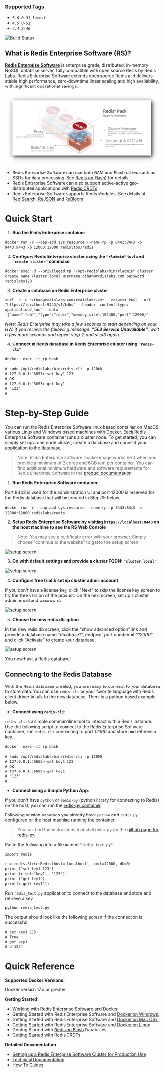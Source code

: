 ### Supported Tags
* _`5.0.0-31`_, _`latest`_
* _`4.5.0-51`_, 
* _`4.4.2-46`_

[![Build Status](https://travis-ci.org/RedisLabs/DockerHub.svg?branch=master)](https://travis-ci.org/RedisLabs/DockerHub)

## What is Redis Enterprise Software (RS)? ##
[**Redis Enterprise Software**](https://redislabs.com/redis-enterprise/software//) is enterprise grade, distributed, in-memory NoSQL database server, fully compatible with open source Redis by Redis Labs. Redis Enterprise Software extends open source Redis and delivers stable high performance, zero-downtime linear scaling and high availability, with significant operational savings.

![RS Architecture](https://raw.githubusercontent.com/RedisLabs/DockerHub/master/pictures/general/redis_arch.jpeg)

* Redis Enterprise Software can use both RAM and Flash drives such as SSDs for data processing. See [Redis on Flash](https://redislabs.com/products/redis-pack/flash-memory/)) for details. 
* Redis Enterprise Software can also support active-active geo-distributed applications with [Redis CRDTs](https://redislabs.com/redis-enterprise-documentation/concepts-architecture/intercluster-replication/)
* Redis Enterprise Software supports Redis Modules. See details at [RediSearch](https://redislabs.com/redis-enterprise-documentation/getting-started/creating-database/redisearch/), [ReJSON](https://redislabs.com/redis-enterprise-documentation/getting-started/creating-database/rejson-quick-start/) and [ReBloom](https://redislabs.com/redis-enterprise-documentation/getting-started/creating-database/rebloom/)


# Quick Start

1. __Run the Redis Enterprise container__

```
docker run -d --cap-add sys_resource --name rp -p 8443:8443 -p 9443:9443 -p 12000:12000 redislabs/redis
```

2. __Configure Redis Enterprise cluster using the ```"rladmin"``` tool and ```"create cluster"``` command__

```
docker exec -d --privileged rp "/opt/redislabs/bin/rladmin" cluster create name cluster.local username cihan@redislabs.com password redislabs123
```

3. __Create a database on Redis Enterprise cluster__

```
curl -k -u "cihan@redislabs.com:redislabs123" --request POST --url "https://localhost:9443/v1/bdbs" --header 'content-type: application/json' --data '{"name":"db1","type":"redis","memory_size":102400,"port":12000}'
```

_Note: Redis Enterprise may take a few seconds to start depending on your HW. if you receive the following message: **"503 Service Unavailable"**, wait a few more seconds and repeat step-2 and step3 again._

4. __Connect to Redis database in Redis Enterprise cluster using `"redis-cli"`__

```
docker  exec -it rp bash

# sudo /opt/redislabs/bin/redis-cli -p 12000
# 127.0.0.1:16653> set key1 123
# OK
# 127.0.0.1:16653> get key1
# "123"
#
```

# Step-by-Step Guide

You can run the Redis Enterprise Software linux based container on MacOS, various Linux and Windows based machines with Docker. Each Redis Enterprise Software container runs a cluster node. To get started, you can simply set up a one node cluster, create a database and connect your application to the database.


> Note: Redis Enterprise Software Docker image works best when you provide a minimum of 2 cores and 6GB ram per container. You can find additional minimum hardware and software requirements for Redis Enterprise Software in the [product documentation](https://redislabs.com/redis-enterprise-documentation/installing-and-upgrading/hardware-software-requirements/)

1. __Run Redis Enterprise Software container__

Port 8443 is used for the administration UI and port 12000 is reserved for the Redis database that will be created in Step #5 below.


```docker run -d --cap-add sys_resource --name rp -p 8443:8443 -p 12000:12000 redislabs/redis```

2. __Setup Redis Enterprise Software by visiting `https://localhost:8443` on the host machine to see the RS Web Console__

> Note: You may see a certificate error with your browser. Simply choose "continue to the website" to get to the setup screen.

![setup screen](https://raw.githubusercontent.com/RedisLabs/DockerHub/master/pictures/mac/RP-SetupScreen.jpeg)

3. __Go with default settings and provide a cluster FQDN: ```"cluster.local"```__

![setup screen](https://raw.githubusercontent.com/RedisLabs/DockerHub/master/pictures/mac/RP-SetupScreen2.jpeg)

4. __Configure free trial & set up cluster admin account__ 

If you don't have a license key, click "Next" to skip the license key screen to try the free version of the product. On the next screen, set up a cluster admin email and password.

![setup screen](https://raw.githubusercontent.com/RedisLabs/DockerHub/master/pictures/mac/RP-SetupScreen4.jpeg)

5. __Choose the new redis db option__ 

In the new redis db screen, click the "show advanced option" link and provide a database name _"database1"_, endpoint port number of _"12000"_ and click "Activate" to create your database.

![setup screen](https://raw.githubusercontent.com/RedisLabs/DockerHub/master/pictures/mac/RP-DBScreen2.jpeg)

You now have a Redis database!

## Connecting to the Redis Database ##
With the Redis database created, you are ready to connect to your database to store data. You can use ```redis-cli``` or your favorite language with Redis client driver to talk to the new database. There is a python based example below.

* **Connect using ```redis-cli```**: 

```redis-cli``` is a simple commandline tool to interact with a Redis instance. Use the following script to connect to the Redis Enterprise Software container, run ```redis-cli``` connecting to port _12000_ and store and retrieve a key.

````
docker  exec -it rp bash

# sudo /opt/redislabs/bin/redis-cli -p 12000
# 127.0.0.1:16653> set key1 123
# OK
# 127.0.0.1:16653> get key1
# "123"
#
````
 

* **Connect using a Simple Python App**:

If you don't have ```python``` or ```redis-py``` (python library for connecting to Redis) on the host, you can run the [redis-py container](https://hub.docker.com/r/redislabs/redis-py/).


Following section assumes you already have ```python``` and ```redis-py``` configured on the host machine running the container. 

> You can find the instructions to install redis-py on the [github page for redis-py](https://github.com/andymccurdy/redis-py). 

Paste the following into a file named ```"redis_test.py"```

````
import redis

r = redis.StrictRedis(host='localhost', port=12000, db=0)
print ("set key1 123")
print (r.set('key1', '123'))
print ("get key1")
print(r.get('key1'))
````

Run ````redis_test.py```` application to connect to the database and store and retrieve a key.

````
python redis_test.py
````

The output should look like the following screen if the connection is successful.

````
# set key1 123
# True
# get key1
# b'123'
````

# Quick Reference
**Supported Docker Versions:**

Docker version 17.x or greater.

**Getting Started**
 * [Working with Redis Enterprise Software and Docker](https://redislabs.com/redis-enterprise-documentation/installing-and-upgrading/docker/)
 * Getting Started with Redis Enterprise Software and [Docker on Windows](https://redislabs.com/redis-enterprise-documentation/installing-and-upgrading/docker/windows/), 
 * Getting Started with Redis Enterprise Software and [Docker on Mac OSx](https://redislabs.com/redis-enterprise-documentation/installing-and-upgrading/docker/macos/), 
 * Getting Started with Redis Enterprise Software and [Docker on Linux](https://redislabs.com/redis-enterprise-documentation/installing-and-upgrading/docker/linux/)
 * Getting Started with [Redis on Flash](https://redislabs.com/redis-enterprise-documentation/getting-started/creating-database/redis-enterprise-flash/) Databases
 * Getting Started with [Redis CRDTs](https://redislabs.com/redis-enterprise-documentation/getting-started/creating-database/crdbs/)
 
**Detailed Documentation**
 * [Setting up a Redis Enterprise Software Cluster for Production Use](https://redislabs.com/redis-enterprise-documentation/initial-setup-creating-a-new-cluster/)
 * [Technical Documentation](https://redislabs.com/resources/redis-pack-documentation/)
 * [How To Guides](https://redislabs.com/resources/how-to-redis-enterprise/)

